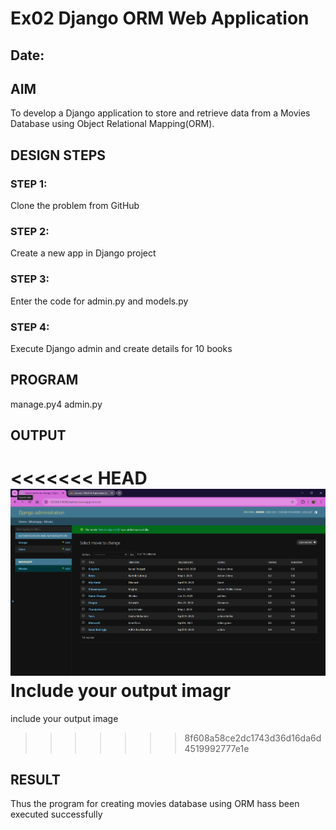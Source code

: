 # Ex02 Django ORM Web Application
## Date: 

## AIM
To develop a Django application to store and retrieve data from a Movies Database using Object Relational Mapping(ORM).


## DESIGN STEPS

### STEP 1:
Clone the problem from GitHub

### STEP 2:
Create a new app in Django project

### STEP 3:
Enter the code for admin.py and models.py

### STEP 4:
Execute Django admin and create details for 10 books

## PROGRAM
manage.py4
admin.py
## OUTPUT
<<<<<<< HEAD
![alt text](<Screenshot 2025-03-26 153610.png>)
Include your output imagr
=======
include your output image
>>>>>>> 8f608a58ce2dc1743d36d16da6d4519992777e1e

## RESULT
Thus the program for creating movies database using ORM hass been executed successfully

